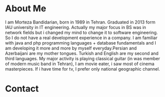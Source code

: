 # About Me #

I am Morteza Bandidarian, born in 1989 in Tehran. Graduated in 2013 form IAU university in IT engineering. Actually my major focus in BS was in network fields but i changed my mind to change it to software engineering. So I do not have a real development experience in a company. I am familiar with java and php programming languages + database fundamentals and I am developing it more and more by myself everyday.Persian and Azerbaijani are my mother tongues. Turkish and English are my second and third languages. My major activity is playing classical guitar (in was member of modern music band in Tehran), I am movie eater, i saw most of cinema masterpieces. If i have time for tv, I prefer only national geographic channel.


# Contact #